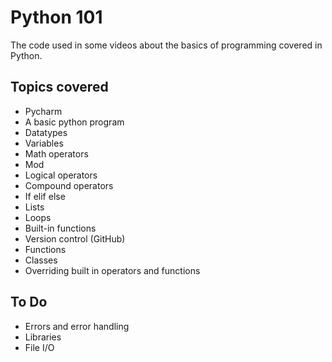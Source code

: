 # Python 101
The code used in some videos about the basics of programming covered in Python.

## Topics covered
- Pycharm
- A basic python program
- Datatypes
- Variables
- Math operators
- Mod
- Logical operators
- Compound operators
- If elif else 
- Lists
- Loops
- Built-in functions
- Version control (GitHub)
- Functions
- Classes
- Overriding built in operators and functions


## To Do
- Errors and error handling
- Libraries 
- File I/O